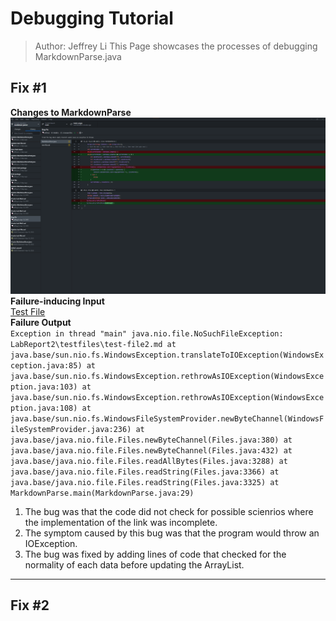 # Debugging Tutorial
> Author: Jeffrey Li
This Page showcases the processes of debugging MarkdownParse.java
## Fix #1
**Changes to MarkdownParse**
![](/LabReport2/bugfix1.png)
**Failure-inducing Input** \
[Test File](/LabReport2/testfiles/test-file2.md) \
**Failure Output** \
` Exception in thread "main" java.nio.file.NoSuchFileException: LabReport2\testfiles\test-file2.md
        at java.base/sun.nio.fs.WindowsException.translateToIOException(WindowsException.java:85)
        at java.base/sun.nio.fs.WindowsException.rethrowAsIOException(WindowsException.java:103)
        at java.base/sun.nio.fs.WindowsException.rethrowAsIOException(WindowsException.java:108)
        at java.base/sun.nio.fs.WindowsFileSystemProvider.newByteChannel(WindowsFileSystemProvider.java:236)
        at java.base/java.nio.file.Files.newByteChannel(Files.java:380)
        at java.base/java.nio.file.Files.newByteChannel(Files.java:432)
        at java.base/java.nio.file.Files.readAllBytes(Files.java:3288)
        at java.base/java.nio.file.Files.readString(Files.java:3366)
        at java.base/java.nio.file.Files.readString(Files.java:3325)
        at MarkdownParse.main(MarkdownParse.java:29) `
1. The bug was that the code did not check for possible scienrios where the implementation of the link was incomplete.
2. The symptom caused by this bug was that the program would throw an IOException.
3. The bug was fixed by adding lines of code that checked for the normality of each data before updating the ArrayList. 
___
## Fix #2
